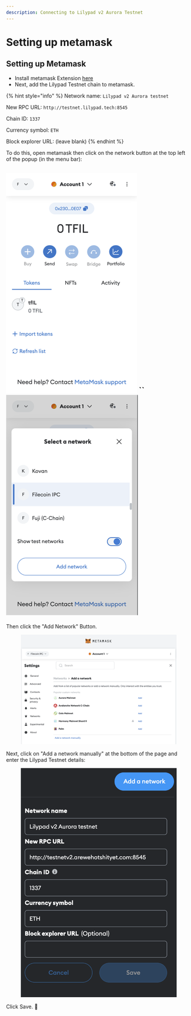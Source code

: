 ```yaml
---
description: Connecting to Lilypad v2 Aurora Testnet
---
```


# Setting up metamask

## Setting up Metamask

* Install metamask Extension [here](https://metamask.io/)
* Next, add the Lilypad Testnet chain to metamask.

{% hint style="info" %}
Network name: `Lilypad v2 Aurora testnet`

New RPC URL: `http://testnet.lilypad.tech:8545`

Chain ID: `1337`

Currency symbol: `ETH`

Block explorer URL: (leave blank)
{% endhint %}

To do this, open metamask then click on the network button at the top left of the popup (in the menu bar):

## ![](<../../.gitbook/assets/image (3) (1) (1) (1) (1).png>) \`\` ![](<../../.gitbook/assets/image (5) (1) (1) (1) (1).png>)

Then click the "Add Network" Button.

<figure><img src="../../.gitbook/assets/image (15) (1) (1).png" alt=""><figcaption></figcaption></figure>

Next, click on "Add a network manually" at the bottom of the page and enter the Lilypad Testnet details:

<figure><img src="../../.gitbook/assets/mm_five.png" alt=""><figcaption></figcaption></figure>

Click Save. :tada:
